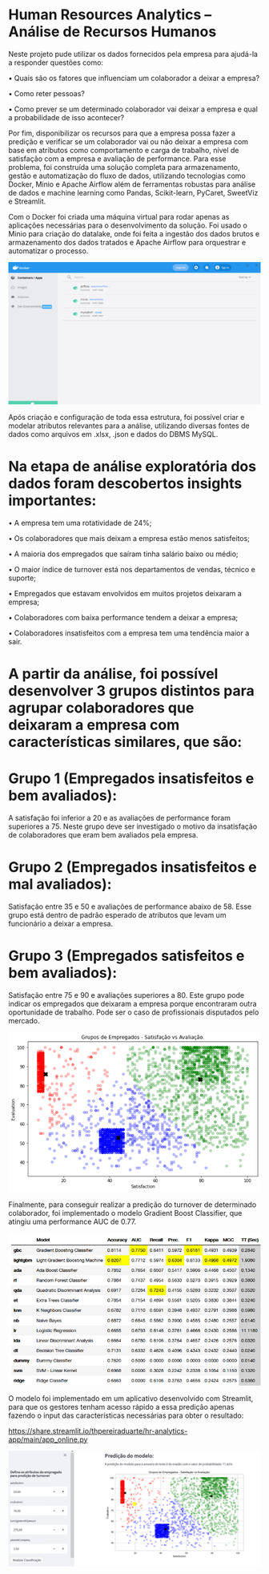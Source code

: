# Human Resources Analytics – Análise de Recursos Humanos

Neste projeto pude utilizar os dados fornecidos pela empresa para ajudá-la a responder questões como:

•	Quais são os fatores que influenciam um colaborador a deixar a empresa?

•	Como reter pessoas?

•	Como prever se um determinado colaborador vai deixar a empresa e qual a probabilidade de isso acontecer?

Por fim, disponibilizar os recursos para que a empresa possa fazer a predição e verificar se um colaborador vai ou não deixar a empresa com base em atributos como comportamento e carga de trabalho, nível de satisfação com a empresa e avaliação de performance.
Para esse problema, foi construída uma solução completa para armazenamento, gestão e automatização do fluxo de dados, utilizando tecnologias como Docker, Minio e Apache Airflow além de ferramentas robustas para análise de dados e machine learning como Pandas, Scikit-learn, PyCaret, SweetViz e Streamlit.

Com o Docker foi criada uma máquina virtual para rodar apenas as aplicações necessárias para o desenvolvimento da solução. Foi usado o Minio para criação do datalake, onde foi feita a ingestão dos dados brutos e armazenamento dos dados tratados e Apache Airflow para orquestrar e automatizar o processo.

<img src="images/docker.png">

Após criação e configuração de toda essa estrutura, foi possível criar e modelar atributos relevantes para a análise, utilizando diversas fontes de dados como arquivos em .xlsx, .json e dados do DBMS MySQL.

# Na etapa de análise exploratória dos dados foram descobertos insights importantes:
•	A empresa tem uma rotatividade de 24%;

•	Os colaboradores que mais deixam a empresa estão menos satisfeitos;

•	A maioria dos empregados que saíram tinha salário baixo ou médio;

•	O maior índice de turnover está nos departamentos de vendas, técnico e suporte;

•	Empregados que estavam envolvidos em muitos projetos deixaram a empresa;

•	Colaboradores com baixa performance tendem a deixar a empresa;

•	Colaboradores insatisfeitos com a empresa tem uma tendência maior a sair.

# A partir da análise, foi possível desenvolver 3 grupos distintos para agrupar colaboradores que deixaram a empresa com características similares, que são:

# Grupo 1 (Empregados insatisfeitos e bem avaliados): 
A satisfação foi inferior a 20 e as avaliações de performance foram superiores a 75.
Neste grupo deve ser investigado o motivo da insatisfação de colaboradores que eram bem avaliados pela empresa.

# Grupo 2 (Empregados insatisfeitos e mal avaliados):
Satisfação entre 35 e 50 e avaliações de performance abaixo de 58.
Esse grupo está dentro de padrão esperado de atributos que levam um funcionário a deixar a empresa.

# Grupo 3 (Empregados satisfeitos e bem avaliados):
Satisfação entre 75 e 90 e avaliações superiores a 80. 
Este grupo pode indicar os empregados que deixaram a empresa porque encontraram outra oportunidade de trabalho. Pode ser o caso de profissionais disputados pelo mercado.

<img src="images/clusters123.png">

Finalmente, para conseguir realizar a predição do turnover de determinado colaborador, foi implementado o modelo Gradient Boost Classifier, que atingiu uma performance AUC de 0.77.

<img src="images/model.png">

O modelo foi implementado em um aplicativo desenvolvido com Streamlit, para que os gestores tenham acesso rápido a essa predição apenas fazendo o input das características necessárias para obter o resultado:

https://share.streamlit.io/thpereiraduarte/hr-analytics-app/main/app_online.py


<img src="images/app.png">

